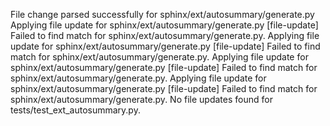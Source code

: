 File change parsed successfully for sphinx/ext/autosummary/generate.py
Applying file update for sphinx/ext/autosummary/generate.py
[file-update] Failed to find match for sphinx/ext/autosummary/generate.py.
Applying file update for sphinx/ext/autosummary/generate.py
[file-update] Failed to find match for sphinx/ext/autosummary/generate.py.
Applying file update for sphinx/ext/autosummary/generate.py
[file-update] Failed to find match for sphinx/ext/autosummary/generate.py.
Applying file update for sphinx/ext/autosummary/generate.py
[file-update] Failed to find match for sphinx/ext/autosummary/generate.py.
No file updates found for tests/test_ext_autosummary.py.
